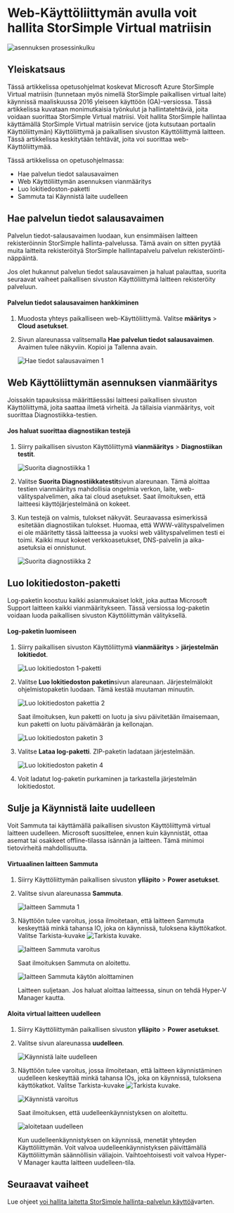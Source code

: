 <properties 
   pageTitle="StorSimple Virtual matriisin web Käyttöliittymän hallinta | Microsoft Azure"
   description="Tässä artikkelissa käsitellään laitteen hallintatehtävien kautta StorSimple Virtual matriisi-web-Käyttöliittymää."
   services="storsimple"
   documentationCenter="NA"
   authors="alkohli"
   manager="carmonm"
   editor="" />
<tags 
   ms.service="storsimple"
   ms.devlang="NA"
   ms.topic="article"
   ms.tgt_pltfrm="NA"
   ms.workload="TBD"
   ms.date="04/07/2016"
   ms.author="alkohli" />

# <a name="use-the-web-ui-to-administer-your-storsimple-virtual-array"></a>Web-Käyttöliittymän avulla voit hallita StorSimple Virtual matriisin

![asennuksen prosessinkulku](./media/storsimple-ova-web-ui-admin/manage4.png)

## <a name="overview"></a>Yleiskatsaus

Tässä artikkelissa opetusohjelmat koskevat Microsoft Azure StorSimple Virtual matriisin (tunnetaan myös nimellä StorSimple paikallisen virtual laite) käynnissä maaliskuussa 2016 yleiseen käyttöön (GA)-versiossa. Tässä artikkelissa kuvataan monimutkaisia työnkulut ja hallintatehtäviä, joita voidaan suorittaa StorSimple Virtual matriisi. Voit hallita StorSimple hallintaa käyttämällä StorSimple Virtual matriisin service (jota kutsutaan portaalin Käyttöliittymän) Käyttöliittymä ja paikallisen sivuston Käyttöliittymä laitteen. Tässä artikkelissa keskitytään tehtävät, joita voi suorittaa web-Käyttöliittymää.

Tässä artikkelissa on opetusohjelmassa:

- Hae palvelun tiedot salausavaimen
- Web Käyttöliittymän asennuksen vianmääritys
- Luo lokitiedoston-paketti
- Sammuta tai Käynnistä laite uudelleen

## <a name="get-the-service-data-encryption-key"></a>Hae palvelun tiedot salausavaimen

Palvelun tiedot-salausavaimen luodaan, kun ensimmäisen laitteen rekisteröinnin StorSimple hallinta-palvelussa. Tämä avain on sitten pyytää muita laitteita rekisteröityä StorSimple hallintapalvelu palvelun rekisteröinti-näppäintä.

Jos olet hukannut palvelun tiedot salausavaimen ja haluat palauttaa, suorita seuraavat vaiheet paikallisen sivuston Käyttöliittymä laitteen rekisteröity palveluun.

#### <a name="to-get-the-service-data-encryption-key"></a>Palvelun tiedot salausavaimen hankkiminen

1. Muodosta yhteys paikalliseen web-Käyttöliittymä. Valitse **määritys** > **Cloud asetukset**.
  

2. Sivun alareunassa valitsemalla **Hae palvelun tiedot salausavaimen**. Avaimen tulee näkyviin. Kopioi ja Tallenna avain.
    
    ![Hae tiedot salausavaimen 1](./media/storsimple-ova-web-ui-admin/image27.png)
   


## <a name="troubleshoot-web-ui-setup-errors"></a>Web Käyttöliittymän asennuksen vianmääritys

Joissakin tapauksissa määrittäessäsi laitteesi paikallisen sivuston Käyttöliittymä, joita saattaa ilmetä virheitä. Ja tällaisia vianmääritys, voit suorittaa Diagnostiikka-testien.

#### <a name="to-run-the-diagnostic-tests"></a>Jos haluat suorittaa diagnostiikan testejä

1. Siirry paikallisen sivuston Käyttöliittymä **vianmääritys** > **Diagnostiikan testit**.

    ![Suorita diagnostiikka 1](./media/storsimple-ova-web-ui-admin/image29.png)

2. Valitse **Suorita Diagnostiikkatestit**sivun alareunaan. Tämä aloittaa testien vianmääritys mahdollisia ongelmia verkon, laite, web-välityspalvelimen, aika tai cloud asetukset. Saat ilmoituksen, että laitteesi käyttöjärjestelmänä on kokeet.

3. Kun testejä on valmis, tulokset näkyvät. Seuraavassa esimerkissä esitetään diagnostiikan tulokset. Huomaa, että WWW-välityspalvelimen ei ole määritetty tässä laitteessa ja vuoksi web välityspalvelimen testi ei toimi. Kaikki muut kokeet verkkoasetukset, DNS-palvelin ja aika-asetuksia ei onnistunut.

    ![Suorita diagnostiikka 2](./media/storsimple-ova-web-ui-admin/image30.png)

## <a name="generate-a-log-package"></a>Luo lokitiedoston-paketti

Log-paketin koostuu kaikki asianmukaiset lokit, joka auttaa Microsoft Support laitteen kaikki vianmääritykseen. Tässä versiossa log-paketin voidaan luoda paikallisen sivuston Käyttöliittymän välityksellä.

#### <a name="to-generate-the-log-package"></a>Log-paketin luomiseen

1. Siirry paikallisen sivuston Käyttöliittymä **vianmääritys** > **järjestelmän lokitiedot**.

    ![Luo lokitiedoston 1-paketti](./media/storsimple-ova-web-ui-admin/image31.png)

2. Valitse **Luo lokitiedoston paketin**sivun alareunaan. Järjestelmälokit ohjelmistopaketin luodaan. Tämä kestää muutaman minuutin.

    ![Luo lokitiedoston pakettia 2](./media/storsimple-ova-web-ui-admin/image32.png)

    Saat ilmoituksen, kun paketti on luotu ja sivu päivitetään ilmaisemaan, kun paketti on luotu päivämäärän ja kellonajan.

    ![Luo lokitiedoston paketin 3](./media/storsimple-ova-web-ui-admin/image33.png)

3. Valitse **Lataa log-paketti**. ZIP-paketin ladataan järjestelmään.

    ![Luo lokitiedoston paketin 4](./media/storsimple-ova-web-ui-admin/image34.png)

4. Voit ladatut log-paketin purkaminen ja tarkastella järjestelmän lokitiedostot.

## <a name="shut-down-and-restart-your-device"></a>Sulje ja Käynnistä laite uudelleen

Voit Sammuta tai käyttämällä paikallisen sivuston Käyttöliittymä virtual laitteen uudelleen. Microsoft suosittelee, ennen kuin käynnistät, ottaa asemat tai osakkeet offline-tilassa isännän ja laitteen. Tämä minimoi tietovirheitä mahdollisuutta. 

#### <a name="to-shut-down-your-virtual-device"></a>Virtuaalinen laitteen Sammuta

1. Siirry Käyttöliittymän paikallisen sivuston **ylläpito** > **Power asetukset**.

2. Valitse sivun alareunassa **Sammuta**.

    ![laitteen Sammuta 1](./media/storsimple-ova-web-ui-admin/image36.png)

3. Näyttöön tulee varoitus, jossa ilmoitetaan, että laitteen Sammuta keskeyttää minkä tahansa IO, joka on käynnissä, tuloksena käyttökatkot. Valitse Tarkista-kuvake ![Tarkista kuvake](./media/storsimple-ova-web-ui-admin/image3.png).

    ![laitteen Sammuta varoitus](./media/storsimple-ova-web-ui-admin/image37.png)

    Saat ilmoituksen Sammuta on aloitettu.

    ![laitteen Sammuta käytön aloittaminen](./media/storsimple-ova-web-ui-admin/image38.png)

    Laitteen suljetaan. Jos haluat aloittaa laitteessa, sinun on tehdä Hyper-V Manager kautta.

#### <a name="to-restart-your-virtual-device"></a>Aloita virtual laitteen uudelleen

1. Siirry Käyttöliittymän paikallisen sivuston **ylläpito** > **Power asetukset**.

2. Valitse sivun alareunassa **uudelleen**.

    ![Käynnistä laite uudelleen](./media/storsimple-ova-web-ui-admin/image36.png)

3. Näyttöön tulee varoitus, jossa ilmoitetaan, että laitteen käynnistäminen uudelleen keskeyttää minkä tahansa IOs, joka on käynnissä, tuloksena käyttökatkot. Valitse Tarkista-kuvake ![Tarkista kuvake](./media/storsimple-ova-web-ui-admin/image3.png).

    ![Käynnistä varoitus](./media/storsimple-ova-web-ui-admin/image37.png)

    Saat ilmoituksen, että uudelleenkäynnistyksen on aloitettu.

    ![aloitetaan uudelleen](./media/storsimple-ova-web-ui-admin/image39.png)

    Kun uudelleenkäynnistyksen on käynnissä, menetät yhteyden Käyttöliittymän. Voit valvoa uudelleenkäynnistyksen päivittämällä Käyttöliittymän säännöllisin väliajoin. Vaihtoehtoisesti voit valvoa Hyper-V Manager kautta laitteen uudelleen-tila.

## <a name="next-steps"></a>Seuraavat vaiheet

Lue ohjeet [voi hallita laitetta StorSimple hallinta-palvelun käyttöä](storsimple-manager-service-administration.md)varten.

